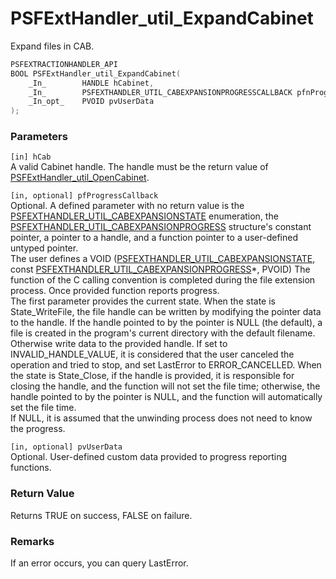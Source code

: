 # PSFExtHandler_util_ExpandCabinet
Expand files in CAB.
````c
PSFEXTRACTIONHANDLER_API
BOOL PSFExtHandler_util_ExpandCabinet(
    _In_        HANDLE hCabinet,
    _In_        PSFEXTHANDLER_UTIL_CABEXPANSIONPROGRESSCALLBACK pfnProgressCallback,
    _In_opt_    PVOID pvUserData
);
````
### Parameters
`[in] hCab`  
A valid Cabinet handle. The handle must be the return value of [PSFExtHandler_util_OpenCabinet](PSFExtHandler_util_OpenCabinet_en.md).

`[in, optional] pfProgressCallback`  
Optional. A defined parameter with no return value is the [PSFEXTHANDLER_UTIL_CABEXPANSIONSTATE](PSFEXTHANDLER_UTIL_CABEXPANSIONSTATE_zh-Hans.md) enumeration, the [PSFEXTHANDLER_UTIL_CABEXPANSIONPROGRESS](PSFEXTHANDLER_UTIL_CABEXPANSIONPROGRESS_zh-Hans.md) structure's constant pointer, a pointer to a handle, and a function pointer to a user-defined untyped pointer.  
The user defines a VOID ([PSFEXTHANDLER_UTIL_CABEXPANSIONSTATE](PSFEXTHANDLER_UTIL_CABEXPANSIONSTATE_zh-Hans.md), const [PSFEXTHANDLER_UTIL_CABEXPANSIONPROGRESS](PSFEXTHANDLER_UTIL_CABEXPANSIONPROGRESS_zh-Hans.md)\*, PVOID) The function of the C calling convention is completed during the file extension process. Once provided function reports progress.  
The first parameter provides the current state. When the state is State_WriteFile, the file handle can be written by modifying the pointer data to the handle. If the handle pointed to by the pointer is NULL (the default), a file is created in the program's current directory with the default filename. Otherwise write data to the provided handle. If set to INVALID_HANDLE_VALUE, it is considered that the user canceled the operation and tried to stop, and set LastError to ERROR_CANCELLED. When the state is State_Close, if the handle is provided, it is responsible for closing the handle, and the function will not set the file time; otherwise, the handle pointed to by the pointer is NULL, and the function will automatically set the file time.  
If NULL, it is assumed that the unwinding process does not need to know the progress.

`[in, optional] pvUserData`  
Optional. User-defined custom data provided to progress reporting functions.
### Return Value
Returns TRUE on success, FALSE on failure.
### Remarks
If an error occurs, you can query LastError.
